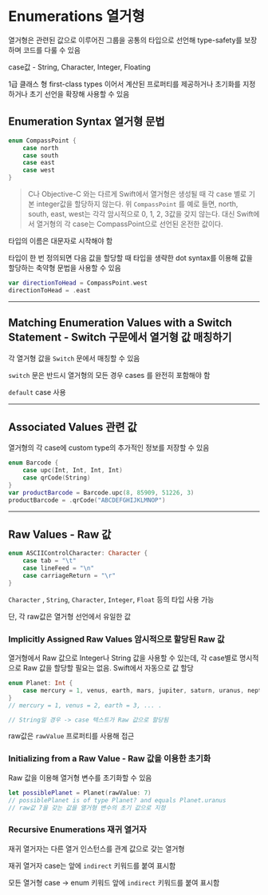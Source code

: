# Enumerations 열거형

열거형은 관련된 값으로 이루어진 그룹을 공통의 타입으로 선언해 type-safety를 보장하며 코드를 다룰 수 있음

case값 - String, Character, Integer, Floating

1급 클래스 형 first-class types 이어서 계산된 프로퍼티를 제공하거나 초기화를 지정하거나 초기 선언을 확장해 사용할 수 있음

## Enumeration Syntax 열거형 문법

```swift
enum CompassPoint {
    case north
    case south
    case east
    case west
}
```

> C나 Objective-C 와는 다르게 Swift에서 열거형은 생성될 때 각 case 별로 기본 integer값을 할당하지 않는다. 위 `CompassPoint`
를 예로 들면, north, south, east, west는 각각 암시적으로 0, 1, 2, 3값을 갖지 않는다. 대신 Swift에서 열거형의 각 case는 CompassPoint으로 선언된 온전한 값이다.
> 

타입의 이름은 대문자로 시작해야 함

타입이 한 번 정의되면 다음 값을 할당할 때 타입을 생략한 dot syntax를 이용해 값을 할당하는 축약형 문법을 사용할 수 있음

```swift
var directionToHead = CompassPoint.west
directionToHead = .east
```

---

## Matching Enumeration Values with a Switch Statement - Switch 구문에서 열거형 값 매칭하기

각 열거형 값을 `Switch` 문에서 매칭할 수 있음

`switch` 문은 반드시 열거형의 모든 경우 cases 를 완전히 포함해야 함

`default` case 사용

---

## Associated Values 관련 값

열거형의 각 case에 custom type의 추가적인 정보를 저장할 수 있음

```swift
enum Barcode {
    case upc(Int, Int, Int, Int)
    case qrCode(String)
}
var productBarcode = Barcode.upc(8, 85909, 51226, 3)
productBarcode = .qrCode("ABCDEFGHIJKLMNOP")
```

---

## Raw Values - Raw 값

```swift
enum ASCIIControlCharacter: Character {
    case tab = "\t"
    case lineFeed = "\n"
    case carriageReturn = "\r"
}
```

`Character` , `String`, `Character`, `Integer`, `Float` 등의 타입 사용 가능

단, 각 raw값은 열거형 선언에서 유일한 값

### Implicitly Assigned Raw Values 암시적으로 할당된 Raw 값

열거형에서 Raw 값으로 Integer나 String 값을 사용할 수 있는데, 각 case별로 명시적으로 Raw 값을 할당할 필요는 없음. Swift에서 자동으로 값 할당

```swift
enum Planet: Int {
    case mercury = 1, venus, earth, mars, jupiter, saturn, uranus, neptune
}
// mercury = 1, venus = 2, earth = 3, ... .

// String일 경우 -> case 텍스트가 Raw 값으로 할당됨
```

raw값은 `rawValue` 프로퍼티를 사용해 접근

### Initializing from a Raw Value - Raw 값을 이용한 초기화

Raw 값을 이용해 열거형 변수를 초기화할 수 있음

```swift
let possiblePlanet = Planet(rawValue: 7)
// possiblePlanet is of type Planet? and equals Planet.uranus
// raw값 7을 갖는 값을 열거형 변수의 초기 값으로 지정
```

### Recursive Enumerations 재귀 열거자

재귀 열거자는 다른 열거 인스턴스를 관계 값으로 갖는 열거형

재귀 열거자 case는 앞에 `indirect` 키워드를 붙여 표시함

모든 열거형 case → enum 키워드 앞에 `indirect` 키워드를 붙여 표시함
